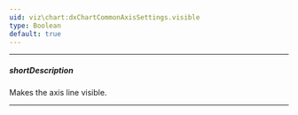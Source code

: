```yaml
---
uid: viz\chart:dxChartCommonAxisSettings.visible
type: Boolean
default: true
---
```

---
##### shortDescription
Makes the axis line visible.

---
